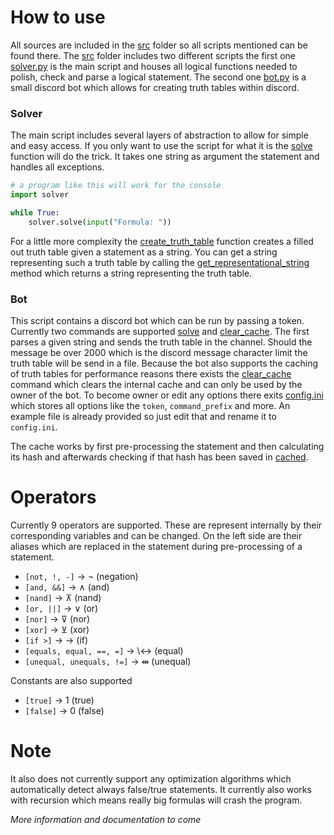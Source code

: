 # How to use
All sources are included in the [src](src) folder so all scripts mentioned can be found there. The [src](src) folder
includes two different scripts the first one [solver.py](src/solver.py) is the main script and houses all logical functions
needed to polish, check and parse a logical statement. The second one [bot.py](src/bot.py) is a small discord bot 
which allows for creating truth tables within discord.

### Solver
The main script includes several layers of abstraction to allow for simple and easy access. If you only want to use the 
script for what it is the [solve](src/solver.py) function will do the trick. It takes one string as argument the 
statement and handles all exceptions.
```python
# a program like this will work for the console
import solver

while True:
    solver.solve(input("Formula: "))
```

For a little more complexity the [create_truth_table](src/solver.py) function creates a filled out truth table
given a statement as a string. You can get a string representing such a truth table by calling the 
[get_representational_string](src/solver.py) method which returns a string representing the truth table.

### Bot
This script contains a discord bot which can be run by passing a token. Currently two commands are supported 
[solve](src/bot.py) and [clear_cache](src/bot.py). The first parses a given string and sends the truth table in the 
channel. Should the message be over 2000 which is the discord message character limit the truth table will be send
in a file. Because the bot also supports the caching of truth tables for performance reasons there exists the
[clear_cache](src/bot.py) command which clears the internal cache and can only be used by the owner of the bot. 
To become owner or edit any options there exits [config.ini](src/config.ini.example) which stores all options like
the `token`, `command_prefix` and more. An example file is already provided so just edit that and rename it 
to `config.ini`.
  
The cache works by first pre-processing the statement and then calculating its hash and afterwards checking if that
hash has been saved in [cached](src/cached).

# Operators
Currently 9 operators are supported. These are represent internally by their corresponding variables and can be changed.
On the left side are their aliases which are replaced in the statement during pre-processing of a statement.

 - `[not, !, -]` -> ¬ (negation)
 - `[and, &&]` -> ∧ (and)
 - `[nand]` -> ⊼ (nand)
 - `[or, ||]` -> ∨ (or)
 - `[nor]` -> ⊽ (nor)
 - `[xor]` -> ⊻ (xor)
 - `[if >]` -> → (if)
 - `[equals, equal, ==, =]` -> \↔ (equal)
 - `[unequal, unequals, !=]` -> ⇹ (unequal)

Constants are also supported
 - `[true]` -> 1 (true)
 - `[false]` -> 0 (false)

# Note
It also does not currently support any optimization algorithms which automatically detect always 
false/true statements. It currently also works with recursion which means really big formulas will crash the
program.

*More information and documentation to come*

